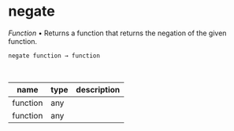 # negate

_Function_ &bull; Returns a function that returns the negation of the given function.

<pre><code>negate function &rarr; function</code></pre>
<br>

| name | type | description |
|------|------|-------------|
|function|any||
|function|any||



